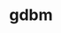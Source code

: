 ---
title: "gdbm"
layout: cache
categories: [package, v0.19]
meta: {"versions": ["1.23"], "compilers": ["gcc@=11.1.0", "gcc@=7.3.1", "gcc@=7.5.0", "gcc@=8.4.0", "oneapi@=2022.1.0"], "oss": ["amzn2", "ubuntu18.04", "ubuntu20.04"], "platforms": ["linux"], "targets": ["aarch64", "neoverse_n1", "x86_64", "x86_64_v3"], "stacks": ["aws-ahug", "aws-ahug-aarch64", "aws-isc", "aws-isc-aarch64", "build_systems", "data-vis-sdk", "e4s", "e4s-oneapi", "ml-cpu", "ml-cuda", "ml-rocm", "radiuss", "radiuss-aws", "radiuss-aws-aarch64", "tutorial"], "num_specs": 7, "num_specs_by_stack": {"aws-isc-aarch64": 2, "radiuss-aws-aarch64": 2, "aws-ahug-aarch64": 2, "radiuss-aws": 1, "ml-rocm": 1, "ml-cuda": 1, "ml-cpu": 1, "aws-isc": 1, "aws-ahug": 1, "build_systems": 1, "tutorial": 2, "radiuss": 1, "data-vis-sdk": 1, "e4s": 1, "e4s-oneapi": 1}}
spec_details: [{"hash": "rnfwi6pei623q5o65kwwq6up7gnqln6q", "compiler": "gcc@=7.3.1", "versions": ["1.23"], "os": "amzn2", "platform": "linux", "target": "aarch64", "variants": ["build_system=autotools"], "stacks": ["aws-isc-aarch64", "radiuss-aws-aarch64", "aws-ahug-aarch64"], "size": "-", "tarball": "https://binaries.spack.io/releases/v0.19/build_cache/linux-amzn2-aarch64/gcc-7.3.1/gdbm-1.23/linux-amzn2-aarch64-gcc-7.3.1-gdbm-1.23-rnfwi6pei623q5o65kwwq6up7gnqln6q.spack"}, {"hash": "5bpujm25p3wdmekgvwx3cykgtvsxhzk7", "compiler": "gcc@=7.3.1", "versions": ["1.23"], "os": "amzn2", "platform": "linux", "target": "neoverse_n1", "variants": ["build_system=autotools"], "stacks": ["aws-isc-aarch64", "radiuss-aws-aarch64", "aws-ahug-aarch64"], "size": "-", "tarball": "https://binaries.spack.io/releases/v0.19/build_cache/linux-amzn2-neoverse_n1/gcc-7.3.1/gdbm-1.23/linux-amzn2-neoverse_n1-gcc-7.3.1-gdbm-1.23-5bpujm25p3wdmekgvwx3cykgtvsxhzk7.spack"}, {"hash": "2wteyo5keeezxfzetsvcnrtsp6tq3il7", "compiler": "gcc@=7.3.1", "versions": ["1.23"], "os": "amzn2", "platform": "linux", "target": "x86_64_v3", "variants": ["build_system=autotools"], "stacks": ["radiuss-aws", "ml-rocm", "ml-cuda", "ml-cpu", "aws-isc", "aws-ahug"], "size": "-", "tarball": "https://binaries.spack.io/releases/v0.19/build_cache/linux-amzn2-x86_64_v3/gcc-7.3.1/gdbm-1.23/linux-amzn2-x86_64_v3-gcc-7.3.1-gdbm-1.23-2wteyo5keeezxfzetsvcnrtsp6tq3il7.spack"}, {"hash": "cpmyntybsnm3se7lfnvqosbiqzrcg2kq", "compiler": "gcc@=7.5.0", "versions": ["1.23"], "os": "ubuntu18.04", "platform": "linux", "target": "x86_64", "variants": ["build_system=autotools"], "stacks": ["build_systems", "tutorial", "radiuss", "data-vis-sdk"], "size": "-", "tarball": "https://binaries.spack.io/releases/v0.19/build_cache/linux-ubuntu18.04-x86_64/gcc-7.5.0/gdbm-1.23/linux-ubuntu18.04-x86_64-gcc-7.5.0-gdbm-1.23-cpmyntybsnm3se7lfnvqosbiqzrcg2kq.spack"}, {"hash": "ob3pxoq3fjcgmbltyy6oaf37sgqqqfrb", "compiler": "gcc@=11.1.0", "versions": ["1.23"], "os": "ubuntu20.04", "platform": "linux", "target": "x86_64", "variants": ["build_system=autotools"], "stacks": ["e4s"], "size": "-", "tarball": "https://binaries.spack.io/releases/v0.19/build_cache/linux-ubuntu20.04-x86_64/gcc-11.1.0/gdbm-1.23/linux-ubuntu20.04-x86_64-gcc-11.1.0-gdbm-1.23-ob3pxoq3fjcgmbltyy6oaf37sgqqqfrb.spack"}, {"hash": "6dpdzltsq23p7ybeihohvptihbgdfabv", "compiler": "gcc@=8.4.0", "versions": ["1.23"], "os": "ubuntu18.04", "platform": "linux", "target": "x86_64", "variants": ["build_system=autotools"], "stacks": ["tutorial"], "size": "-", "tarball": "https://binaries.spack.io/releases/v0.19/build_cache/linux-ubuntu18.04-x86_64/gcc-8.4.0/gdbm-1.23/linux-ubuntu18.04-x86_64-gcc-8.4.0-gdbm-1.23-6dpdzltsq23p7ybeihohvptihbgdfabv.spack"}, {"hash": "rkxqvoddear2bjw2ekysosbpr5eneupr", "compiler": "oneapi@=2022.1.0", "versions": ["1.23"], "os": "ubuntu20.04", "platform": "linux", "target": "x86_64", "variants": ["build_system=autotools"], "stacks": ["e4s-oneapi"], "size": "-", "tarball": "https://binaries.spack.io/releases/v0.19/build_cache/linux-ubuntu20.04-x86_64/oneapi-2022.1.0/gdbm-1.23/linux-ubuntu20.04-x86_64-oneapi-2022.1.0-gdbm-1.23-rkxqvoddear2bjw2ekysosbpr5eneupr.spack"}]
---